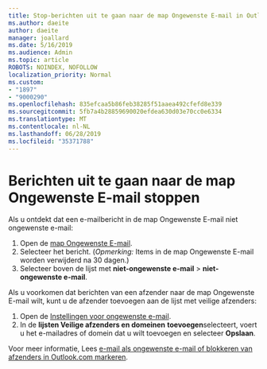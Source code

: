 ```yaml
---
title: Stop-berichten uit te gaan naar de map Ongewenste E-mail in Outlook.com
ms.author: daeite
author: daeite
manager: joallard
ms.date: 5/16/2019
ms.audience: Admin
ms.topic: article
ROBOTS: NOINDEX, NOFOLLOW
localization_priority: Normal
ms.custom:
- "1897"
- "9000290"
ms.openlocfilehash: 835efcaa5b86feb38285f51aaea492cfefd8e339
ms.sourcegitcommit: 5fb7a4b28859690020efdea630d03e70cc0e6334
ms.translationtype: MT
ms.contentlocale: nl-NL
ms.lasthandoff: 06/28/2019
ms.locfileid: "35371788"
---
```

# <a name="stop-messages-from-going-to-your-junk-email-folder"></a>Berichten uit te gaan naar de map Ongewenste E-mail stoppen

Als u ontdekt dat een e-mailbericht in de map Ongewenste E-mail niet ongewenste e-mail:

1. Open de [map Ongewenste E-mail](https://outlook.live.com/mail/junkemail).
1. Selecteer het bericht. (*Opmerking:* Items in de map Ongewenste E-mail worden verwijderd na 30 dagen.)
1. Selecteer boven de lijst met **niet-ongewenste e-mail** > **niet-ongewenste e-mail**.

Als u voorkomen dat berichten van een afzender naar de map Ongewenste E-mail wilt, kunt u de afzender toevoegen aan de lijst met veilige afzenders:

1. Open de [Instellingen voor ongewenste e-mail](https://go.microsoft.com/fwlink/?linkid=2035804).
1. In de **lijsten Veilige afzenders en domeinen** **toevoegen**selecteert, voert u het e-mailadres of domein dat u wilt toevoegen en selecteer **Opslaan**.

Voor meer informatie, Lees [e-mail als ongewenste e-mail of blokkeren van afzenders in Outlook.com markeren](https://support.office.com/article/a3ece97b-82f8-4a5e-9ac3-e92fa6427ae4).
